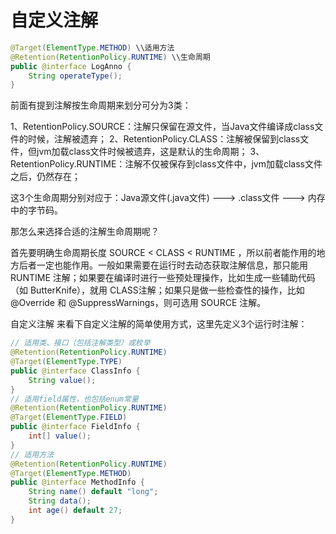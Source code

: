 # 自定义注解



```java
@Target(ElementType.METHOD) \\适用方法
@Retention(RetentionPolicy.RUNTIME) \\生命周期
public @interface LogAnno {
    String operateType();
}
```

前面有提到注解按生命周期来划分可分为3类：

1、RetentionPolicy.SOURCE：注解只保留在源文件，当Java文件编译成class文件的时候，注解被遗弃；
2、RetentionPolicy.CLASS：注解被保留到class文件，但jvm加载class文件时候被遗弃，这是默认的生命周期；
3、RetentionPolicy.RUNTIME：注解不仅被保存到class文件中，jvm加载class文件之后，仍然存在；

这3个生命周期分别对应于：Java源文件(.java文件) ---> .class文件 ---> 内存中的字节码。

那怎么来选择合适的注解生命周期呢？

首先要明确生命周期长度 SOURCE < CLASS < RUNTIME ，所以前者能作用的地方后者一定也能作用。一般如果需要在运行时去动态获取注解信息，那只能用 RUNTIME 注解；如果要在编译时进行一些预处理操作，比如生成一些辅助代码（如 ButterKnife），就用 CLASS注解；如果只是做一些检查性的操作，比如 @Override 和 @SuppressWarnings，则可选用 SOURCE 注解。


自定义注解
来看下自定义注解的简单使用方式，这里先定义3个运行时注解：

```java
// 适用类、接口（包括注解类型）或枚举
@Retention(RetentionPolicy.RUNTIME)
@Target(ElementType.TYPE)
public @interface ClassInfo {
    String value();
}
// 适用field属性，也包括enum常量
@Retention(RetentionPolicy.RUNTIME)
@Target(ElementType.FIELD)
public @interface FieldInfo {
    int[] value();
}
// 适用方法
@Retention(RetentionPolicy.RUNTIME)
@Target(ElementType.METHOD)
public @interface MethodInfo {
    String name() default "long";
    String data();
    int age() default 27;
}
```